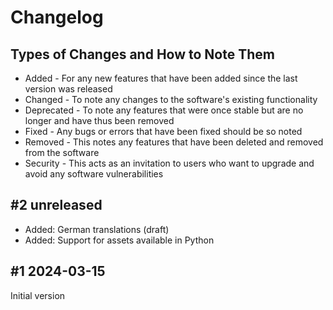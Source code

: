 # Changelog

## Types of Changes and How to Note Them 

* Added - For any new features that have been added since the last version was released
* Changed - To note any changes to the software's existing functionality
* Deprecated - To note any features that were once stable but are no longer and have thus been removed
* Fixed - Any bugs or errors that have been fixed should be so noted
* Removed - This notes any features that have been deleted and removed from the software
* Security - This acts as an invitation to users who want to upgrade and avoid any software vulnerabilities

## \#2 unreleased

* Added: German translations (draft)
* Added: Support for assets available in Python


## \#1 2024-03-15

Initial version
